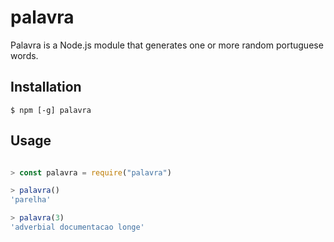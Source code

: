 # palavra

Palavra is a Node.js module that generates one or more random portuguese words.

## Installation

	$ npm [-g] palavra

## Usage

```javascript

> const palavra = require("palavra")

> palavra()
'parelha'

> palavra(3)
'adverbial documentacao longe'

```

